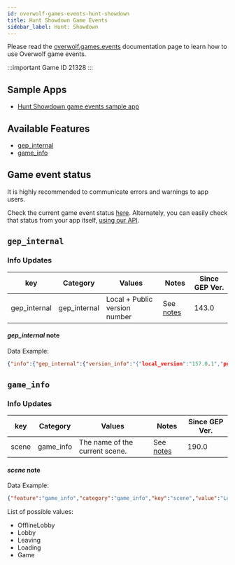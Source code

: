 ```yaml
---
id: overwolf-games-events-hunt-showdown
title: Hunt Showdown Game Events
sidebar_label: Hunt: Showdown
---
```


Please read the [overwolf.games.events](overwolf-games-events) documentation page to learn how to use Overwolf game events.

:::important Game ID
21328
:::

## Sample Apps
* [Hunt Showdown game events sample app](https://github.com/overwolf/events-sample-apps)

## Available Features

* [gep_internal](#gep_internal)
* [game_info](#game_info)

## Game event status

It is highly recommended to communicate errors and warnings to app users. 

Check the current game event status [here](../status/all). Alternately, you can easily check that status from your app itself, [using our API](../topics/howto-check-events-status-from-app).

## `gep_internal`

### Info Updates

key          | Category    | Values                    | Notes                 | Since GEP Ver. |
------------ | ------------| ------------------------- | --------------------- | ------------- | 
gep_internal | gep_internal| Local + Public version number|See [notes](#gep_internal-note)|   143.0       |

#### *gep_internal* note

Data Example:

```json
{"info":{"gep_internal":{"version_info":"{"local_version":"157.0.1","public_version":"157.0.1","is_updated":true}"}},"feature":"gep_internal"}
```

## `game_info`

### Info Updates

key          | Category    | Values                    | Notes                 | Since GEP Ver. |
------------ | ------------| ------------------------- | --------------------- | ------------- | 
scene | game_info | The name of the current scene. |See [notes](#scene-note) |   190.0       |

#### *scene* note

Data Example:

```json
{"feature":"game_info","category":"game_info","key":"scene","value":"Lobby"}
```
List of possible values:
* OfflineLobby
* Lobby
* Leaving
* Loading
* Game
